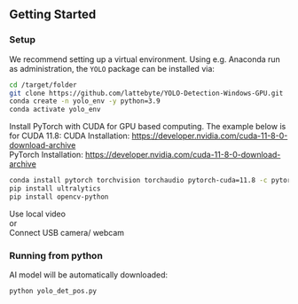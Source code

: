 ## Getting Started


### Setup
We recommend setting up a virtual environment. Using e.g. Anaconda run as administration, the `YOLO` package can be installed via:

```bash
cd /target/folder
git clone https://github.com/lattebyte/YOLO-Detection-Windows-GPU.git
conda create -n yolo_env -y python=3.9
conda activate yolo_env
```

Install PyTorch with CUDA for GPU based computing. The example below is for CUDA 11.8:
CUDA Installation: https://developer.nvidia.com/cuda-11-8-0-download-archive  
PyTorch Installation: https://developer.nvidia.com/cuda-11-8-0-download-archive  

```bash
conda install pytorch torchvision torchaudio pytorch-cuda=11.8 -c pytorch -c nvidia
pip install ultralytics
pip install opencv-python
```

Use local video  
or  
Connect USB camera/ webcam

### Running from python

AI model will be automatically downloaded:
```bash
python yolo_det_pos.py
```
